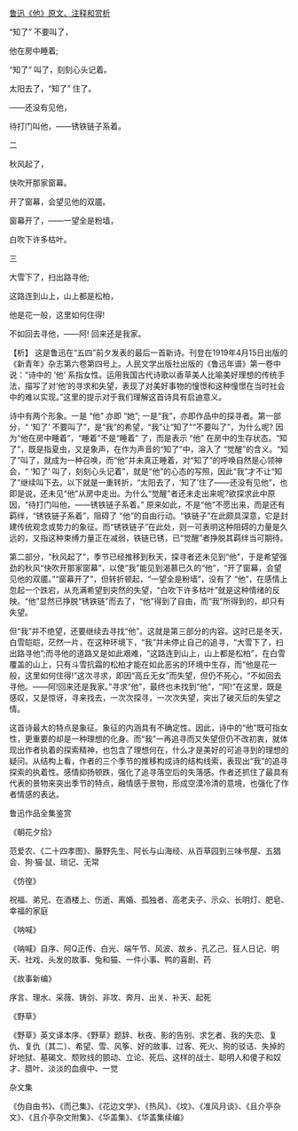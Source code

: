 [鲁迅《他》原文、注释和赏析](https://www.vrrw.net/wx/9300.html)

“知了” 不要叫了，

他在房中睡着;

“知了” 叫了，刻刻心头记着。

太阳去了，“知了” 住了。

——还没有见他，

待打门叫他，——锈铁链子系着。

二

秋风起了，

快吹开那家窗幕。

开了窗幕，会望见他的双靥。

窗幕开了，——一望全是粉墙，

白吹下许多枯叶。

三

大雪下了，扫出路寻他;

这路连到山上，山上都是松柏，

他是花一般，这里如何住得!

不如回去寻他，——阿! 回来还是我家。

【析】 这是鲁迅在“五四”前夕发表的最后一首新诗。刊登在1919年4月15日出版的《新青年》杂志第六卷第四号上。人民文学出版社出版的《鲁迅年谱》第一卷中说：“诗中的 ‘他’ 系指女性。运用我国古代诗歌以香草美人比喻美好理想的传统手法，描写了对‘他’的寻求和失望，表现了对美好事物的憧憬和这种憧憬在当时社会中的难以实现。”这里的提示对于我们理解这首诗具有启迪意义。



诗中有两个形象。一是 “他” 亦即 “她”; 一是“我”，亦即作品中的探寻者。第一部分，“ ‘知了’ 不要叫了”，是“我”的希望，“我”让“知了”“不要叫了”，为什么呢? 因为“他在房中睡着”，“睡着”不是“睡着” 了，而是表示 “他” 在房中的生存状态。“知了”，既是指夏虫，又是象声，在作为声音的“知了”中，溶入了 “觉醒”的含义。“知了”叫了，就成为一种召唤，而“他”并未真正睡着，对“知了”的呼唤自然是心领神会，“ ‘知了’ 叫了，刻刻心头记着”，就是“他”的心态的写照，因此“我”才不让“知了”继续叫下去。以下就是一重转折，“太阳去了，‘知了’住了——还没有见他”，也即是说，还未见“他”从房中走出。为什么“觉醒”者还未走出来呢?欲探求此中原因，“待打门叫他，——锈铁链子系着。” 原来如此，不是“他”不愿出来，而是还有羁绊，“锈铁链子系着”，阻碍了 “他”的自由行动。“铁链子”在此颇具深意，它是封建传统观念或势力的象征。而“锈铁链子”在此处，则一可表明这种阻碍的力量是久远的，又指这种束缚力量正在减弱，铁链已锈，已“觉醒”者挣脱其羁绊当可期待。

第二部分，“秋风起了”，季节已经推移到秋天，探寻者还未见到“他”，于是希望强劲的秋风“快吹开那家窗幕”，以使“我”能见到渴慕已久的“他”，“开了窗幕，会望见他的双靥。”“窗幕开了”，但转折顿起，“一望全是粉墙”，没有了 “他”，在感情上忽起一个跌宕，从充满希望到突然的失望，“白吹下许多枯叶”就是这种情绪的反映。“他”显然已挣脱“锈铁链”而去了，“他”得到了自由，而“我”所得到的，却只有失望。

但“我”并不绝望，还要继续去寻找“他”。这就是第三部分的内容。这时已是冬天，白雪皑皑，茫然一片，在这种环境下，“我”并未停止自己的追寻，“大雪下了，扫出路寻他”;而寻他的道路又是如此艰难，“这路连到山上，山上都是松柏”，在白雪覆盖的山上，只有斗雪抗霜的松柏才能在如此恶劣的环境中生存，而“他是花一般，这里如何住得!”这次寻求，即因“高丘无女”而失望，但仍不死心，“不如回去寻他。——阿!回来还是我家。”寻求“他”，最终也未找到“他”，“阿!”在这里，既是感叹，又是惊讶，寻来找去，一次次探寻，一次次失望，突出了破灭后的失望之情。

这首诗最大的特点是象征。象征的内涵具有不确定性。因此，诗中的“他”既可指女性，更重要的却是一种理想的化身。而“我”一再追寻而又失望但仍不改初衷，就体现出作者执着的探索精神，也包含了理想何在，什么才是美好的可追寻到的理想的疑问。从结构上看，作者的三个季节的推移构成诗的结构线索，表现出“我”的追寻探索的执着性。感情抑扬顿跌，强化了追寻落空后的失落感。作者还抓住了最具有代表的景物来突出季节的特点，融情感于景物，形成空漠冷清的意境，也强化了作者情感的表达。

鲁迅作品全集鉴赏

《朝花夕拾》

范爱农、《二十四孝图》、藤野先生、阿长与山海经、从百草园到三味书屋、五猖会、狗·猫·鼠、琐记、无常

《仿徨》

祝福、弟兄、在酒楼上、伤逝、离婚、孤独者、高老夫子、示众、长明灯、肥皂、幸福的家庭

《呐喊》

《呐喊》自序、阿Q正传、白光、端午节、风波、故乡、孔乙己、狂人日记、明天、社戏、头发的故事、兔和猫、一件小事、鸭的喜剧、药

《故事新编》

序言、理水、采薇、铸剑、非攻、奔月、出关、补天、起死

《野草》

《野草》英文译本序、《野草》题辞、秋夜、影的告别、求乞者、我的失恋、复仇、复仇〔其二〕、希望、雪、风筝、好的故事、过客、死火、狗的驳诘、失掉的好地狱、墓碣文、颓败线的颤动、立论、死后、这样的战士、聪明人和傻子和奴才、腊叶、淡淡的血痕中、一觉

杂文集

《伪自由书》、《而己集》、《花边文学》、《热风》、《坟》、《准风月谈》、《且介亭杂文》、《且介亭杂文附集》、《华盖集》、《华盖集续编》

